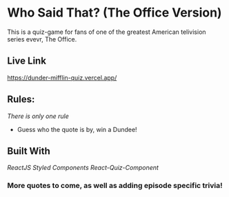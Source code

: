 # Who Said That? (The Office Version)

This is a quiz-game for fans of one of the greatest American telivision series evevr, The Office. 

## Live Link 
https://dunder-mifflin-quiz.vercel.app/

## Rules:
*There is only one rule* 

* Guess who the quote is by, win a Dundee!

## Built With
*ReactJS*
*Styled Components*
*React-Quiz-Component*



### More quotes to come, as well as adding episode specific trivia!
